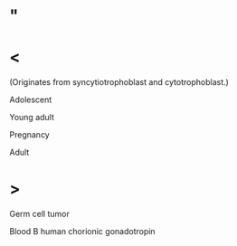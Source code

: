 # "

# <

(Originates from syncytiotrophoblast and cytotrophoblast.)

Adolescent

Young adult

Pregnancy

Adult

# >

Germ cell tumor

Blood B human chorionic gonadotropin
